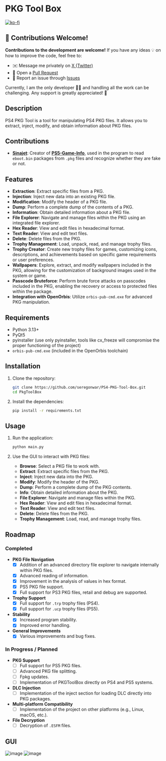 # PKG Tool Box

[![ko-fi](https://ko-fi.com/img/githubbutton_sm.svg)](https://ko-fi.com/seregon)

## 🤝 Contributions Welcome!

**Contributions to the development are welcome!** If you have any ideas 💡 on how to improve the code, feel free to:

- ✉️ Message me privately on [X (Twitter)](https://twitter.com/SeregonWar)
- 🔧 Open a [Pull Request](https://github.com/)
- 🐛 Report an issue through [Issues](https://github.com/)

Currently, I am the only developer 👨‍💻 and handling all the work can be challenging. Any support is greatly appreciated! 🙌


## Description
PS4 PKG Tool is a tool for manipulating PS4 PKG files. It allows you to extract, inject, modify, and obtain information about PKG files.

## Contributions
- **[Sinajet](https://github.com/sinajet/)**: Creator of **[PS5-Game-Info](https://github.com/sinajet/PS5-Game-Info)**, used in the program to read `eboot.bin` packages from `.pkg` files and recognize whether they are fake or not.

## Features
- **Extraction**: Extract specific files from a PKG.
- **Injection**: Inject new data into an existing PKG file.
- **Modification**: Modify the header of a PKG file.
- **Dump**: Perform a complete dump of the contents of a PKG.
- **Information**: Obtain detailed information about a PKG file.
- **File Explorer**: Navigate and manage files within the PKG using an integrated file explorer.
- **Hex Reader**: View and edit files in hexadecimal format.
- **Text Reader**: View and edit text files.
- **Delete**: Delete files from the PKG.
- **Trophy Management**: Load, unpack, read, and manage trophy files.
- **Trophy Creator**: Create new trophy files for games, customizing icons, descriptions, and achievements based on specific game requirements or user preferences.
- **Wallpapers**: Explore, extract, and modify wallpapers included in the PKG, allowing for the customization of background images used in the system or game.
- **Passcode Bruteforce**: Perform brute force attacks on passcodes included in the PKG, enabling the recovery or access to protected files within the package.
- **Integration with OpenOrbis**: Utilize `orbis-pub-cmd.exe` for advanced PKG manipulation.

## Requirements
- Python 3.13+
- PyQt5
- pyinstaller (use only pyinstaller, tools like cx_freeze will compromise the proper functioning of the project)
- `orbis-pub-cmd.exe` (included in the OpenOrbis toolchain)

## Installation
1. Clone the repository:
    ```sh
    git clone https://github.com/seregonwar/PS4-PKG-Tool-Box.git
    cd PkgToolBox
    ```

2. Install the dependencies:
    ```sh
    pip install -r requirements.txt
    ```

## Usage
1. Run the application:
    ```sh
    python main.py
    ```

2. Use the GUI to interact with PKG files:
    - **Browse**: Select a PKG file to work with.
    - **Extract**: Extract specific files from the PKG.
    - **Inject**: Inject new data into the PKG.
    - **Modify**: Modify the header of the PKG.
    - **Dump**: Perform a complete dump of the PKG contents.
    - **Info**: Obtain detailed information about the PKG.
    - **File Explorer**: Navigate and manage files within the PKG.
    - **Hex Reader**: View and edit files in hexadecimal format.
    - **Text Reader**: View and edit text files.
    - **Delete**: Delete files from the PKG.
    - **Trophy Management**: Load, read, and manage trophy files.

## Roadmap

### Completed
- **PKG File Navigation**
  - [x] Addition of an advanced directory file explorer to navigate internally within PKG files.
  - [x] Advanced reading of information.
  - [x] Improvement in the analysis of values in hex format.
  - [x] PS5 PKG file support.
  - [x] Full support for PS3 PKG files, retail and debug are supported.
- **Trophy Support**
  - [x] Full support for `.trp` trophy files (PS4).
  - [x] Full support for `.ucp` trophy files (PS5).
- **Stability**
  - [x] Increased program stability.
  - [x] Improved error handling.
- **General Improvements**
  - [x] Various improvements and bug fixes.
### In Progress / Planned
- **PKG Support**
  - [ ] Full support for PS5 PKG files.
  - [ ] Advanced PKG file splitting.
  - [ ] Fpkg updates.
  - [ ] Implementation of PKGToolBox directly on PS4 and PS5 systems.
- **DLC Injection**
  - [ ] Implementation of the inject section for loading DLC directly into PKG packages.
- **Multi-platform Compatibility**
  - [ ] Implementation of the project on other platforms (e.g., Linux, macOS, etc.).
- **File Decryption**
  - [ ] Decryption of `.ESFM` files.

## GUI

![image](https://github.com/user-attachments/assets/ba7a84cf-bb8e-41a9-b57c-0d74e0eee3ef)
![image](https://github.com/user-attachments/assets/599a354e-c276-4542-bb1a-f571945d6897)

